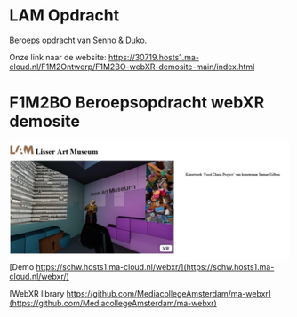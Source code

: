 # LAM Opdracht
Beroeps opdracht van Senno & Duko.

Onze link naar de website: https://30719.hosts1.ma-cloud.nl/F1M2Ontwerp/F1M2BO-webXR-demosite-main/index.html


# F1M2BO Beroepsopdracht webXR demosite   
![screenshots](/screenshots/screenshot.jpg)  
[Demo https://schw.hosts1.ma-cloud.nl/webxr/](https://schw.hosts1.ma-cloud.nl/webxr/)   
   
[WebXR library https://github.com/MediacollegeAmsterdam/ma-webxr](https://github.com/MediacollegeAmsterdam/ma-webxr)
